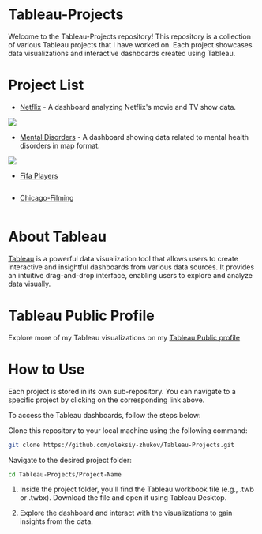 # Tableau-Projects
Welcome to the Tableau-Projects repository! This repository is a collection of various Tableau projects that I have worked on. Each project showcases data visualizations and interactive dashboards created using Tableau.

# Project List

* [Netflix](https://github.com/Oleksiy-Zhukov/Tableau-Projects/tree/main/Netflix) - A dashboard analyzing Netflix's movie and TV show data.
<img src="https://github.com/Oleksiy-Zhukov/Tableau-Projects/assets/75014961/14ef6556-1f26-44fb-bbe5-7d0927be661e">


* [Mental Disorders](https://github.com/Oleksiy-Zhukov/Tableau-Projects/tree/main/Mental-Disorders) - A dashboard showing data related to mental health disorders in map format.
<img src="https://github.com/Oleksiy-Zhukov/Tableau-Projects/assets/75014961/38215cd0-7b53-4e99-b1c6-0070f251e5d1">



* [Fifa Players](https://github.com/Oleksiy-Zhukov/Tableau-Projects/tree/main/Fifa-Players)
<img src="">


* [Chicago-Filming](https://github.com/Oleksiy-Zhukov/Tableau-Projects/tree/main/Chicago-Filming)
<img src="">

# About Tableau
[Tableau](https://www.tableau.com/) is a powerful data visualization tool that allows users to create interactive and insightful dashboards from various data sources. It provides an intuitive drag-and-drop interface, enabling users to explore and analyze data visually.

# Tableau Public Profile
Explore more of my Tableau visualizations on my [Tableau Public profile](https://public.tableau.com/app/profile/oleksii3134)

# How to Use
Each project is stored in its own sub-repository. You can navigate to a specific project by clicking on the corresponding link above.

To access the Tableau dashboards, follow the steps below:

Clone this repository to your local machine using the following command:
```bash
git clone https://github.com/oleksiy-zhukov/Tableau-Projects.git
```
Navigate to the desired project folder:

```bash
cd Tableau-Projects/Project-Name
```

1. Inside the project folder, you'll find the Tableau workbook file (e.g., .twb or .twbx). Download the file and open it using Tableau Desktop.

1. Explore the dashboard and interact with the visualizations to gain insights from the data.
